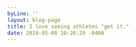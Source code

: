 ```yaml
---
byLine: ''
layout: blog-page
title: I love seeing athletes "get it."
date: 2018-05-08 10:26:29 -0400
---
```

